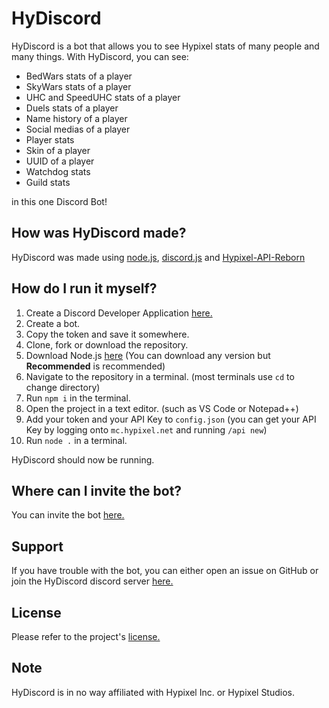 # HyDiscord
HyDiscord is a bot that allows you to see Hypixel stats of many people and many things. With HyDiscord, you can see:
* BedWars stats of a player
* SkyWars stats of a player
* UHC and SpeedUHC stats of a player
* Duels stats of a player
* Name history of a player
* Social medias of a player
* Player stats
* Skin of a player
* UUID of a player
* Watchdog stats
* Guild stats

in this one Discord Bot!

## How was HyDiscord made?
HyDiscord was made using [node.js](https://nodejs.org), [discord.js](https://discord.js.org) and [Hypixel-API-Reborn](https://www.npmjs.com/package/hypixel-api-reborn)

## How do I run it myself?
1. Create a Discord Developer Application [here.](https://discord.com/developers/applications)
2. Create a bot.
3. Copy the token and save it somewhere.
4. Clone, fork or download the repository.
5. Download Node.js [here](https://nodejs.org) (You can download any version but **Recommended** is recommended)
6. Navigate to the repository in a terminal. (most terminals use `cd` to change directory)
7. Run `npm i` in the terminal.
8. Open the project in a text editor. (such as VS Code or Notepad++)
9. Add your token and your API Key to `config.json` (you can get your API Key by logging onto `mc.hypixel.net` and running `/api new`)
10. Run `node .` in a terminal.

HyDiscord should now be running.

## Where can I invite the bot?
You can invite the bot [here.](https://bit.ly/HyDiscord)

## Support
If you have trouble with the bot, you can either open an issue on GitHub or join the HyDiscord discord server [here.](https://bit.ly/HyDiscordServer)

## License
Please refer to the project's [license.](https://github.com/HyDiscord/HyDiscord/blob/master/LICENSE)


## Note
HyDiscord is in no way affiliated with Hypixel Inc. or Hypixel Studios.
